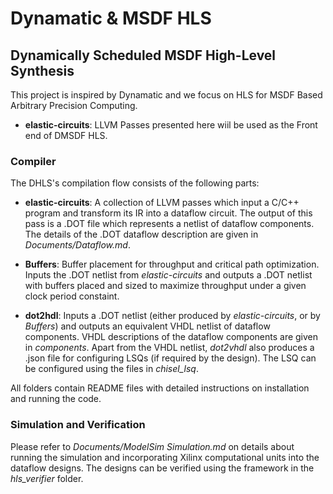 # Dynamatic & MSDF HLS

## Dynamically Scheduled MSDF High-Level Synthesis 

This project is inspired by Dynamatic and we focus on HLS for MSDF Based Arbitrary Precision Computing.
* **elastic-circuits**: LLVM Passes presented here wiil be used as the Front end of DMSDF HLS.

### Compiler

The DHLS's compilation flow consists of the following parts:

* **elastic-circuits**: A collection of LLVM passes which input a C/C++ program and transform its IR into a dataflow circuit. The output of this pass is a .DOT file which represents a netlist of dataflow components. The details of the .DOT dataflow description are given in *Documents/Dataflow.md*.

* **Buffers**: Buffer placement for throughput and critical path optimization. Inputs the .DOT netlist from *elastic-circuits* and outputs a .DOT netlist with buffers placed and sized to maximize throughput under a given clock period constaint. 

* **dot2hdl**: Inputs a .DOT netlist (either produced by *elastic-circuits*, or by *Buffers*) and outputs an equivalent VHDL netlist of dataflow components. VHDL descriptions of the dataflow components are given in *components*. Apart from the VHDL netlist, *dot2vhdl* also produces a .json file for configuring LSQs (if required by the design). The LSQ can be configured using the files in *chisel_lsq*.

All folders contain README files with detailed instructions on installation and running the code.

### Simulation and Verification

Please refer to *Documents/ModelSim Simulation.md* on details about running the simulation and incorporating Xilinx computational units into the dataflow designs. The designs can be verified using the framework in the *hls_verifier* folder. 

